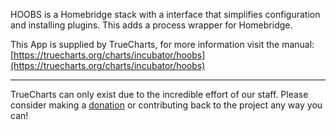HOOBS is a Homebridge stack with a interface that simplifies configuration and installing plugins. This adds a process wrapper for Homebridge.  

This App is supplied by TrueCharts, for more information visit the manual: [https://truecharts.org/charts/incubator/hoobs](https://truecharts.org/charts/incubator/hoobs)

---

TrueCharts can only exist due to the incredible effort of our staff.
Please consider making a [donation](https://truecharts.org/sponsor) or contributing back to the project any way you can!
